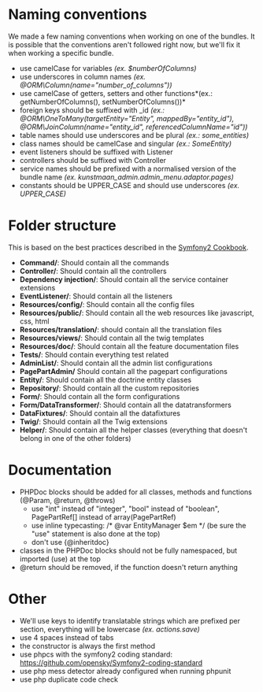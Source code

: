 # Naming conventions

We made a few naming conventions when working on one of the bundles. It is possible that the conventions aren't followed right now, but we'll fix it when working a specific bundle.

* use camelCase for variables *(ex. $numberOfColumns)*
* use underscores in column names *(ex. @ORM\Column(name="number_of_columns"))*
* use camelCase of getters, setters and other functions*(ex.: getNumberOfColumns(),  setNumberOfColumns())*
* foreign keys should be suffixed with _id *(ex.: @ORM\OneToMany(targetEntity="Entity", mappedBy="entity_id"),  @ORM\JoinColumn(name="entity_id", referencedColumnName="id"))*
* table names should use underscores and be plural *(ex.: some_entities)*
* class names should be camelCase and singular *(ex.: SomeEntity)*
* event listeners should be suffixed with Listener
* controllers should be suffixed with Controller
* service names should be prefixed with a normalised version of the bundle name *(ex. kunstmaan_admin.admin_menu.adaptor.pages)*
* constants should be UPPER_CASE and should use underscores *(ex. UPPER_CASE)*

# Folder structure
This is based on the best practices described in the [Symfony2 Cookbook](http://symfony.com/doc/current/cookbook/bundles/best_practices.html).

* **Command/**: Should contain all the commands
* **Controller/**: Should contain all the controllers
* **Dependency injection/**: Should contain all the service container extensions
* **EventListener/**: Should contain all the listeners
* **Resources/config/**: Should contain all the config files
* **Resources/public/**: Should contain all the web resources like javascript, css, html
* **Resources/translation/**: should contain all the translation files
* **Resources/views/**: Should contain all the twig templates
* **Resources/doc/**: Should contain all the feature documentation files
* **Tests/**: Should contain everything test related
* **AdminList/**: Should contain all the admin list configurations
* **PagePartAdmin/** Should contain all the pagepart configurations
* **Entity/**: Should contain all the doctrine entity classes
* **Repository/**: Should contain all the custom repositories
* **Form/**: Should contain all the form configurations
* **Form/DataTransformer/**: Should contain all the datatransformers
* **DataFixtures/**: Should contain all the datafixtures
* **Twig/**: Should contain all the Twig extensions
* **Helper/**: Should contain all the helper classes (everything that doesn't belong in one of the other folders)

# Documentation
* PHPDoc blocks should be added for all classes, methods and functions (@Param, @return, @throws)
  * use "int" instead of "integer", "bool" instead of "boolean", PagePartRef[] instead of array(PagePartRef)
  * use inline typecasting: /* @var EntityManager $em */ (be sure the "use" statement is also done at the top)
  * don't use {@inheritdoc}
* classes in the PHPDoc blocks should not be fully namespaced, but imported (use) at the top
* @return should be removed, if the function doesn't return anything

# Other
* We'll use keys to identify translatable strings which are prefixed per section, everything will be lowercase *(ex. actions.save)*
* use 4 spaces instead of tabs
* the constructor is always the first method
* use phpcs with the symfony2 coding standard: https://github.com/opensky/Symfony2-coding-standard
* use php mess detector already configured when running phpunit
* use php duplicate code check
